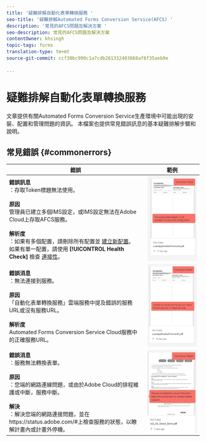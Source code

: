 ```yaml
---
title: '疑難排解自動化表單轉換服務 '
seo-title: '疑難排解Automated Forms Conversion Service(AFCS) '
description: '常見的AFCS問題及解決方案 '
seo-description: 常見的AFCS問題及解決方案
contentOwner: khsingh
topic-tags: forms
translation-type: tm+mt
source-git-commit: ccf30bc990c1a7cdb261332403668af6f35aeb9e

---
```



# 疑難排解自動化表單轉換服務


文章提供有關Automated Forms Conversion Service生產環境中可能出現的安裝、配置和管理問題的資訊。 本檔案也提供常見錯誤訊息的基本疑難排解步驟和說明。

## 常見錯誤 {#commonerrors}

| 錯誤 | 範例 |
|--- |--- |
| **錯誤訊息**<br> ：存取Token標題無法使用。 <br><br>**原因&#x200B;**<br>管理員已建立多個IMS設定，或IMS設定無法在Adobe Cloud上存取AFCS服務。<br><br>**解析度**<br> ：如果有多個配置，請刪除所有配置並 [建立新配置](configure-service.md#obtainpubliccertificates)。 <br> 如果有單一配置，請使用 **[!UICONTROL Health Check]** 檢查 [連接性](configure-service.md#createintegrationoption)。 | ![存取Token標題無法使用](assets/invalid-ims-configuration.png) |
| **錯誤消息**<br> ：無法連接到服務。  <br><br>**原因&#x200B;**<br>「自動化表單轉換服務」雲端服務中提及錯誤的服務URL或沒有服務URL。<br><br>**解析度**<br>[](configure-service.md#configure-the-cloud-service) Automated Forms Conversion Service Cloud服務中的正確服務URL。 | ![無法連線至服務。](assets/wrong-endpoint-configured.png) |
| **錯誤消息**<br> ：服務無法轉換表單。  <br><br>**原因&#x200B;**<br>：您端的網路連線問題，或由於Adobe Cloud的排程維護或中斷，服務中斷。<br><br>**解決**<br> ：解決您端的網路連接問題，並在https://status.adobe.com/#上檢查服務的狀態，以瞭解計畫內或計畫外停機。 | ![無法連線至服務。](assets/service-failure.png) |
